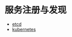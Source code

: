 # 服务注册与发现
* [etcd](https://github.com/aacfactory/fns-contrib/tree/main/discovery/etcd)
* [kubernetes](https://github.com/aacfactory/fns-contrib/tree/main/discovery/kubernetes)